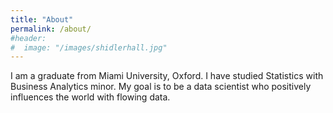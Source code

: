 ```yaml
---
title: "About"
permalink: /about/
#header:
#  image: "/images/shidlerhall.jpg"
---
```

I am a graduate from Miami University, Oxford. I have studied Statistics with Business Analytics minor. My goal is to be a data scientist who positively influences the world with flowing data.
